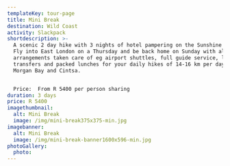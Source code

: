 ```yaml
---
templateKey: tour-page
title: Mini Break
destination: Wild Coast
activity: Slackpack
shortdescription: >-
  A scenic 2 day hike with 3 nights of hotel pampering on the Sunshine Coast.
  Fly into East London on a Thursday and be back home on Sunday with all
  arrangements taken care of eg airport shuttles, full guide service, luggage
  transfers and packed lunches for your daily hikes of 14-16 km per day between
  Morgan Bay and Cintsa. 


  Price:  From R 5400 per person sharing
duration: 3 days
price: R 5400
imagethumbnail:
  alt: Mini Break
  image: /img/mini-break375x375-min.jpg
imagebanner:
  alt: Mini Break
  image: /img/mini-break-banner1600x596-min.jpg
photoGallery:
  photo:
---
```


